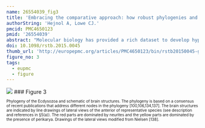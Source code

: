 ```yaml
---
name: 26554039_fig3
title: 'Embracing the comparative approach: how robust phylogenies and broader developmental sampling impacts the understanding of nervous system evolution.'
authorString: 'Hejnol A, Lowe CJ.'
pmcid: PMC4650123
pmid: '26554039'
abstract: "Molecular biology has provided a rich dataset to develop hypotheses of nervous system evolution. The startling patterning similarities between distantly related animals during the development of their central nervous system (CNS) have resulted in the hypothesis that a CNS with a single centralized medullary cord and a partitioned brain is homologous across bilaterians. However, the ability to precisely reconstruct ancestral neural architectures from molecular genetic information requires that these gene networks specifically map with particular neural anatomies. A growing body of literature representing the development of a wider range of metazoan neural architectures demonstrates that patterning gene network complexity is maintained in animals with more modest levels of neural complexity. Furthermore, a robust phylogenetic framework that provides the basis for testing the congruence of these homology hypotheses has been lacking since the advent of the field of 'evo-devo'. Recent progress in molecular phylogenetics is refining the necessary framework to test previous homology statements that span large evolutionary distances. In this review, we describe recent advances in animal phylogeny and exemplify for two neural characters-the partitioned brain of arthropods and the ventral centralized nerve cords of annelids-a test for congruence using this framework. The sequential sister taxa at the base of Ecdysozoa and Spiralia comprise small, interstitial groups. This topology is not consistent with the hypothesis of homology of tripartitioned brain of arthropods and vertebrates as well as the ventral arthropod and rope-like ladder nervous system of annelids. There can be exquisite conservation of gene regulatory networks between distantly related groups with contrasting levels of nervous system centralization and complexity. Consequently, the utility of molecular characters to reconstruct ancestral neural organization in deep time is limited."
doi: 10.1098/rstb.2015.0045
thumb_url: 'http://europepmc.org/articles/PMC4650123/bin/rstb20150045-g3.gif'
figure_no: 3
tags:
  - eupmc
  - figure
---
```

<img src='http://europepmc.org/articles/PMC4650123/bin/rstb20150045-g3.jpg' style='max-height: 300px'>
### Figure 3
<p style='font-size: 10px;'>Phylogeny of the Ecdysozoa and schematic of brain structures. The phylogeny is based on a consensus of recent publications that address different nodes in the phylogeny [<xref rid="RSTB20150045C100" ref-type="bibr">100</xref>,<xref rid="RSTB20150045C106" ref-type="bibr">106</xref>,<xref rid="RSTB20150045C134" ref-type="bibr">134</xref>,<xref rid="RSTB20150045C137" ref-type="bibr">137</xref>]. The brain structures are indicated by line drawings of lateral views of the anterior of representative species (see description and references in §5(a)). The red parts are dominated by neurites and the yellow parts are dominated by the presence of perikarya. Drawings of the lateral views modified from Nielsen [<xref rid="RSTB20150045C138" ref-type="bibr">138</xref>].</p>
